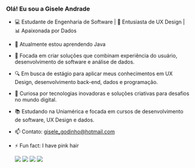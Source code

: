 ### Olá! Eu sou a Gisele Andrade

- 💻 Estudante de Engenharia de Software | 🎨 Entusiasta de UX Design | 📊 Apaixonada por Dados
- 🌱 Atualmente estou aprendendo Java
- 🚀 Focada em criar soluções que combinam experiência do usuário, desenvolvimento de software e análise de dados. 
- 🔍 Em busca de estágio para aplicar meus conhecimentos em UX Design, desenvolvimento back-end, dados e programação.
- 🌱 Curiosa por tecnologias inovadoras e soluções criativas para desafios no mundo digital.
- 📚 Estudando na Uniamérica e focada em cursos de desenvolvimento de software, UX Design e dados.
- 📫 Contato: gisele_godinho@hotmail.com
- ⚡ Fun fact: I have pink hair

  <div> 
  <a href="https://www.instagram.com/holtzinha/" target="_blank"><img src="https://img.shields.io/badge/-Instagram-%23E4405F?style=for-the-badge&logo=instagram&logoColor=white" target="_blank"></a>
 	<a href="https://www.twitch.tv/holtzinha" target="_blank"><img src="https://img.shields.io/badge/Twitch-9146FF?style=for-the-badge&logo=twitch&logoColor=white" target="_blank"></a> 
  <a href = "mailto:gisele.godinho33@gmail.com"><img src="https://img.shields.io/badge/-Gmail-%23333?style=for-the-badge&logo=gmail&logoColor=white" target="_blank"></a>
  <a href="https://www.linkedin.com/in/gisele-andrade-lima/" target="_blank"><img src="https://img.shields.io/badge/-LinkedIn-%230077B5?style=for-the-badge&logo=linkedin&logoColor=white" target="_blank"></a>
  </div>

